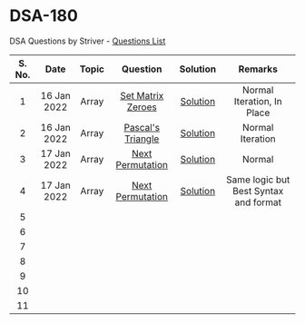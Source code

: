 # DSA-180
DSA Questions by Striver - [Questions List](https://takeuforward.org/interviews/strivers-sde-sheet-top-coding-interview-problems/)


| S. No. | Date | Topic  | Question | Solution | Remarks |
| :---: | :---: | :------: | :-----------------------------: |:-----------------------------: |  :----------------------------------------------: |
| 1 | 16 Jan 2022 | Array | [Set Matrix Zeroes](https://leetcode.com/problems/set-matrix-zeroes/) | [Solution](https://github.com/piyush6191996/DSA-450/blob/main/Array/Set-Matrix-Zeroes) | Normal Iteration, In Place |
| 2 | 16 Jan 2022 | Array | [Pascal's Triangle](https://leetcode.com/problems/pascals-triangle/submissions/) | [Solution](https://github.com/piyush6191996/DSA-450/blob/main/Array/Pascals-Triangle) | Normal Iteration |
| 3 | 17 Jan 2022 | Array | [Next Permutation](https://leetcode.com/problems/next-permutation/) | [Solution](https://github.com/piyush6191996/DSA-450/blob/main/Array/Next-Permutation) | Normal |
| 4 | 17 Jan 2022 | Array | [Next Permutation](https://leetcode.com/problems/next-permutation/) | [Solution](https://github.com/piyush6191996/DSA-450/blob/main/Array/Next-Permutation(1)) | Same logic but Best Syntax and format |
| 5 |  |  |  |  |  |
| 6 |  |  |  |  |  |
| 7 |  |  |  |  |  |
| 8 |  |  |  |  |  |
| 9 |  |  |  |  |  |
| 10 |  |  |  |  |  |
| 11 |  |  |  |  |  |
